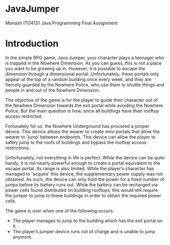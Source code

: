 # JavaJumper
Monash ITO4131 Java Programming Final Assignment

# Introduction

In the simple RPG game, Java Jumper, your character plays a teenager who is trapped in the Nowhere Dimension. As you can guess, this is not a place you want to be growing up in. However, it is possible to escape the dimension through a dimensional portal. Unfortunately, these portals only appear at the top of a random building once every week, and they are fiercely guarded by the Nowhere Police, who use them to shuttle things and people in and out of the Nowhere Dimension.

The objective of the game is for the player to guide their character out of the Nowhere Dimension towards the exit portal while avoiding the Nowhere Police. But the main question is how, since all buildings have their rooftop access restricted.

Fortunately for us, the Nowhere Underground has procured a jumper device. This device allows the wearer to create mini-portals that allow the wearer to ‘jump’ between endpoints. This device can allow the player to safely jump to the roofs of buildings and bypass the rooftop access restrictions. 

Unfortunately, not everything in life is perfect. While the device can be quite handy, it is not nearly powerful enough to create a portal equivalent to the escape portal. Its range is also limited. While the player’s character has managed to 'acquire' this device, the supplementary power supply was not obtained. As such, the device can only hold the power for a fixed number of jumps before its battery runs out. While the battery can be recharged via power cells found distributed on building rooftops, this would still require the jumper to jump to these buildings in order to obtain the required power cells.

The game is over when one of the following occurs:
 - The player manages to jump to the building which has the exit portal on it.
 - The player’s jumper device runs out of charge and is unable to jump anymore.
